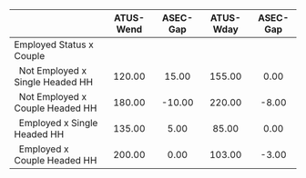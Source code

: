 
|                      |    ATUS-Wend |     ASEC-Gap |    ATUS-Wday |     ASEC-Gap |
| -------------------- | :----------: | :----------: | :----------: | :----------: |
| Employed Status x Couple |              |              |              |              |
| &nbsp;&nbsp;Not Employed x Single Headed HH |       120.00 |        15.00 |       155.00 |         0.00 |
| &nbsp;&nbsp;Not Employed x Couple Headed HH |       180.00 |       -10.00 |       220.00 |        -8.00 |
| &nbsp;&nbsp;Employed x Single Headed HH |       135.00 |         5.00 |        85.00 |         0.00 |
| &nbsp;&nbsp;Employed x Couple Headed HH |       200.00 |         0.00 |       103.00 |        -3.00 |

